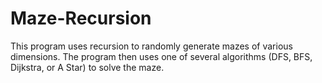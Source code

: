 # Maze-Recursion
This program uses recursion to randomly generate mazes of various dimensions. The program then uses one of several algorithms (DFS, BFS, Dijkstra, or A Star) to solve the maze.

